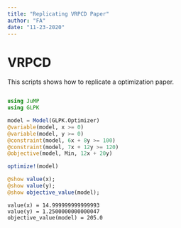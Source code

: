 ```yaml
---
title: "Replicating VRPCD Paper"
author: "FA"
date: "11-23-2020"
---
```




# VRPCD
This scripts shows how to replicate a optimization paper.

````julia

using JuMP
using GLPK

model = Model(GLPK.Optimizer)
@variable(model, x >= 0)
@variable(model, y >= 0)
@constraint(model, 6x + 8y >= 100)
@constraint(model, 7x + 12y >= 120)
@objective(model, Min, 12x + 20y)

optimize!(model)

@show value(x);
@show value(y);
@show objective_value(model);
````


````
value(x) = 14.999999999999993
value(y) = 1.2500000000000047
objective_value(model) = 205.0
````



